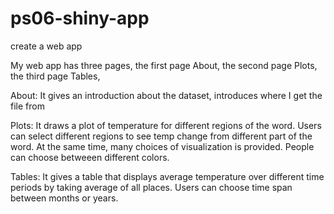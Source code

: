 # ps06-shiny-app
create a web app

My web app has three pages, the first page About, 
the second page Plots,
the third page Tables,

About:
It gives an introduction about the dataset, introduces where I get the file from

Plots:
It draws a plot of temperature for different regions of the word. Users can select different regions to see temp change from different part of the word. At the same time, many choices of visualization is provided. People can choose betweeen different colors.

Tables:
It gives a table that displays average temperature over different time periods by taking average of all places. Users can choose time span between months or years. 